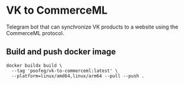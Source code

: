 # VK to CommerceML
Telegram bot that can synchronize VK products to a website using the CommerceML protocol.

## Build and push docker image
```shell
docker buildx build \
  --tag 'poofeg/vk-to-commerceml:latest' \
  --platform=linux/amd64,linux/arm64 --pull --push .
```
